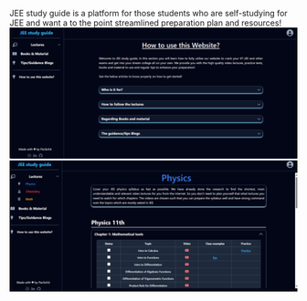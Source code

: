 JEE study guide is a platform for those students who are self-studying for JEE and want a to the point streamlined preparation plan and resources!
![alt text](page-1.png) <br>
![alt text](page-3.png)
